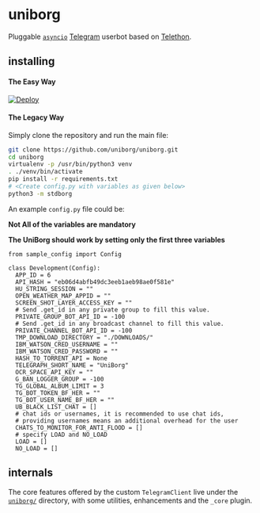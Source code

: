 # uniborg

Pluggable [``asyncio``](https://docs.python.org/3/library/asyncio.html)
[Telegram](https://telegram.org) userbot based on
[Telethon](https://github.com/LonamiWebs/Telethon).

## installing

#### The Easy Way

[![Deploy](https://www.herokucdn.com/deploy/button.svg)](https://heroku.com/deploy)

#### The Legacy Way
Simply clone the repository and run the main file:
```sh
git clone https://github.com/uniborg/uniborg.git
cd uniborg
virtualenv -p /usr/bin/python3 venv
. ./venv/bin/activate
pip install -r requirements.txt
# <Create config.py with variables as given below>
python3 -m stdborg
```

An example `config.py` file could be:

**Not All of the variables are mandatory**

__The UniBorg should work by setting only the first three variables__

```python3
from sample_config import Config

class Development(Config):
  APP_ID = 6
  API_HASH = "eb06d4abfb49dc3eeb1aeb98ae0f581e"
  HU_STRING_SESSION = ""
  OPEN_WEATHER_MAP_APPID = ""
  SCREEN_SHOT_LAYER_ACCESS_KEY = ""
  # Send .get_id in any private group to fill this value.
  PRIVATE_GROUP_BOT_API_ID = -100
  # Send .get_id in any broadcast channel to fill this value.
  PRIVATE_CHANNEL_BOT_API_ID = -100
  TMP_DOWNLOAD_DIRECTORY = "./DOWNLOADS/"
  IBM_WATSON_CRED_USERNAME = ""
  IBM_WATSON_CRED_PASSWORD = ""
  HASH_TO_TORRENT_API = None
  TELEGRAPH_SHORT_NAME = "UniBorg"
  OCR_SPACE_API_KEY = ""
  G_BAN_LOGGER_GROUP = -100
  TG_GLOBAL_ALBUM_LIMIT = 3
  TG_BOT_TOKEN_BF_HER = ""
  TG_BOT_USER_NAME_BF_HER = ""
  UB_BLACK_LIST_CHAT = []
  # chat ids or usernames, it is recommended to use chat ids,
  # providing usernames means an additional overhead for the user
  CHATS_TO_MONITOR_FOR_ANTI_FLOOD = []
  # specify LOAD and NO_LOAD
  LOAD = []
  NO_LOAD = []
```

## internals

The core features offered by the custom `TelegramClient` live under the
[`uniborg/`](https://gitlab.com/SpEcHiDe/uniborg/tree/master/uniborg)
directory, with some utilities, enhancements and the `_core` plugin.

